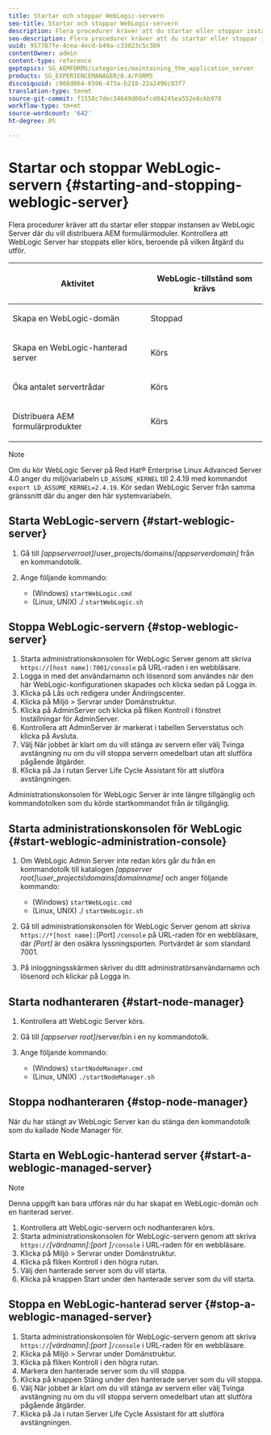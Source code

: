 ```yaml
---
title: Startar och stoppar WebLogic-servern
seo-title: Startar och stoppar WebLogic-servern
description: Flera procedurer kräver att du startar eller stoppar instansen av WebLogic Server där du vill distribuera AEM formulärmoduler. I det här dokumentet beskrivs hur du startar och stoppar WebLogic-servern.
seo-description: Flera procedurer kräver att du startar eller stoppar instansen av WebLogic Server där du vill distribuera AEM formulärmoduler. I det här dokumentet beskrivs hur du startar och stoppar WebLogic-servern.
uuid: 957787fe-4cea-4ecd-b49a-c33023c5c309
contentOwner: admin
content-type: reference
geptopics: SG_AEMFORMS/categories/maintaining_the_application_server
products: SG_EXPERIENCEMANAGER/6.4/FORMS
discoiquuid: c908d064-6596-473a-b218-22a2496c83f7
translation-type: tm+mt
source-git-commit: f1558c7dec34649d00afcd04245ea552e8c6b978
workflow-type: tm+mt
source-wordcount: '642'
ht-degree: 0%

---
```



# Startar och stoppar WebLogic-servern {#starting-and-stopping-weblogic-server}

Flera procedurer kräver att du startar eller stoppar instansen av WebLogic Server där du vill distribuera AEM formulärmoduler. Kontrollera att WebLogic Server har stoppats eller körs, beroende på vilken åtgärd du utför.

<table> 
 <thead> 
  <tr> 
   <th><p>Aktivitet</p></th> 
   <th><p>WebLogic-tillstånd som krävs</p></th> 
  </tr> 
 </thead> 
 <tbody>
  <tr> 
   <td><p>Skapa en WebLogic-domän</p></td> 
   <td><p>Stoppad</p></td> 
  </tr> 
  <tr> 
   <td><p>Skapa en WebLogic-hanterad server</p></td> 
   <td><p>Körs</p></td> 
  </tr> 
  <tr> 
   <td><p>Öka antalet servertrådar</p></td> 
   <td><p>Körs</p></td> 
  </tr> 
  <tr> 
   <td><p>Distribuera AEM formulärprodukter</p></td> 
   <td><p>Körs</p></td> 
  </tr> 
 </tbody> 
</table>

>[!NOTE]
>
>Om du kör WebLogic Server på Red Hat® Enterprise Linux Advanced Server 4.0 anger du miljövariabeln `LD_ASSUME_KERNEL` till 2.4.19 med kommandot `export LD_ASSUME_KERNEL=2.4.19`. Kör sedan WebLogic Server från samma gränssnitt där du anger den här systemvariabeln.

## Starta WebLogic-servern {#start-weblogic-server}

1. Gå till *[appserverroot]*/user_projects/domains/*[appserverdomain]* från en kommandotolk.
1. Ange följande kommando:

   * (Windows) `startWebLogic.cmd`
   * (Linux, UNIX) ./ `startWebLogic.sh`

## Stoppa WebLogic-servern {#stop-weblogic-server}

1. Starta administrationskonsolen för WebLogic Server genom att skriva `https://[host name]:7001/console` på URL-raden i en webbläsare.
1. Logga in med det användarnamn och lösenord som användes när den här WebLogic-konfigurationen skapades och klicka sedan på Logga in.
1. Klicka på Lås och redigera under Ändringscenter.
1. Klicka på Miljö > Servrar under Domänstruktur.
1. Klicka på AdminServer och klicka på fliken Kontroll i fönstret Inställningar för AdminServer.
1. Kontrollera att AdminServer är markerat i tabellen Serverstatus och klicka på Avsluta.
1. Välj När jobbet är klart om du vill stänga av servern eller välj Tvinga avstängning nu om du vill stoppa servern omedelbart utan att slutföra pågående åtgärder.
1. Klicka på Ja i rutan Server Life Cycle Assistant för att slutföra avstängningen.

Administrationskonsolen för WebLogic Server är inte längre tillgänglig och kommandotolken som du körde startkommandot från är tillgänglig.

## Starta administrationskonsolen för WebLogic {#start-weblogic-administration-console}

1. Om WebLogic Admin Server inte redan körs går du från en kommandotolk till katalogen *[appserver root]\user_projects\domains\[domainname]* och anger följande kommando:

   * (Windows) `startWebLogic.cmd`
   * (Linux, UNIX) ./ `startWebLogic.sh`

1. Gå till administrationskonsolen för WebLogic Server genom att skriva `https://*[host name]:`[Port] `/console` på URL-raden för en webbläsare, där *[Port]* är den osäkra lyssningsporten. Portvärdet är som standard 7001.
1. På inloggningsskärmen skriver du ditt administratörsanvändarnamn och lösenord och klickar på Logga in.

## Starta nodhanteraren {#start-node-manager}

1. Kontrollera att WebLogic Server körs.
1. Gå till *[appserver root]*/server/bin i en ny kommandotolk.
1. Ange följande kommando:

   * (Windows) `startNodeManager.cmd`
   * (Linux, UNIX) `./startNodeManager.sh`

## Stoppa nodhanteraren {#stop-node-manager}

När du har stängt av WebLogic Server kan du stänga den kommandotolk som du kallade Node Manager för.

## Starta en WebLogic-hanterad server {#start-a-weblogic-managed-server}

>[!NOTE]
>
>Denna uppgift kan bara utföras när du har skapat en WebLogic-domän och en hanterad server.

1. Kontrollera att WebLogic-servern och nodhanteraren körs.
1. Starta administrationskonsolen för WebLogic-servern genom att skriva `https://`*[värdnamn]:[port ]*`/console` i URL-raden för en webbläsare.
1. Klicka på Miljö > Servrar under Domänstruktur.
1. Klicka på fliken Kontroll i den högra rutan.
1. Välj den hanterade server som du vill starta.
1. Klicka på knappen Start under den hanterade server som du vill starta.

## Stoppa en WebLogic-hanterad server {#stop-a-weblogic-managed-server}

1. Starta administrationskonsolen för WebLogic-servern genom att skriva `https://`*[värdnamn]:[port ]*`/console` i URL-raden för en webbläsare.
1. Klicka på Miljö > Servrar under Domänstruktur.
1. Klicka på fliken Kontroll i den högra rutan.
1. Markera den hanterade server som du vill stoppa.
1. Klicka på knappen Stäng under den hanterade server som du vill stoppa.
1. Välj När jobbet är klart om du vill stänga av servern eller välj Tvinga avstängning nu om du vill stoppa servern omedelbart utan att slutföra pågående åtgärder.
1. Klicka på Ja i rutan Server Life Cycle Assistant för att slutföra avstängningen.

